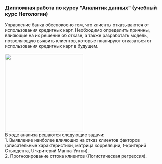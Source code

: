 <h3> Дипломная работа по курсу "Аналитик данных" (учебный курс Нетологии) </h3>
Управление банка обеспокоено тем, что клиенты отказываются от использования кредитных карт. Необходимо определить причины, влияющие на их решение об отказе, а также разработать модель, позволяющую выявить клиентов, которые планируют отказаться от использования кредитных карт в будущем. <br>
<br>
<img src="https://github.com/janesheshera/Bank_clients_Phyton/assets/63310859/d03b87f5-b88e-449a-a4c2-a906de37b78d" height="250"/><br>
В ходе анализа решаются следующие задачи: <br>
1. Выявление наиболее влияющих на отказ клиентов факторов (описательные характеристики, матрица корреляции, t-критерий Стьюдента, U-критерий Манна-Уитни). <br>
2. Прогнозирование оттока клиентов (Логистическая регрессия). <br>
